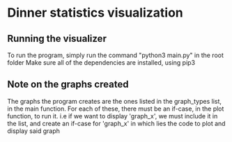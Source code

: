 # Dinner statistics visualization

## Running the visualizer
To run the program, simply run the command "python3 main.py" in the root folder
Make sure all of the dependencies are installed, using pip3

## Note on the graphs created
The graphs the program creates are the ones listed in the graph_types list, in the main function.
For each of these, there must be an if-case, in the plot function, to run it. i.e if we want to display 'graph_x', we must include it in the list, 
and create an if-case for 'graph_x' in which lies the code to plot and display said graph